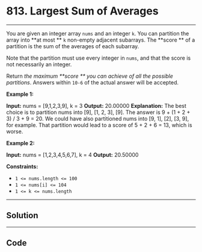 # 813. Largest Sum of Averages

---

You are given an integer array `nums` and an integer `k`. You can partition the array into **at most ** `k` non-empty adjacent subarrays. The **score ** of a partition is the sum of the averages of each subarray.

Note that the partition must use every integer in `nums`, and that the score is not necessarily an integer.

Return _the maximum **score ** you can achieve of all the possible partitions_. Answers within `10-6` of the actual answer will be accepted.

 

**Example 1:**


**Input:** nums = [9,1,2,3,9], k = 3
**Output:** 20.00000
**Explanation:** 
The best choice is to partition nums into [9], [1, 2, 3], [9]. The answer is 9 + (1 + 2 + 3) / 3 + 9 = 20.
We could have also partitioned nums into [9, 1], [2], [3, 9], for example.
That partition would lead to a score of 5 + 2 + 6 = 13, which is worse.


**Example 2:**


**Input:** nums = [1,2,3,4,5,6,7], k = 4
**Output:** 20.50000


 

**Constraints:**

  * `1 <= nums.length <= 100`
  * `1 <= nums[i] <= 104`
  * `1 <= k <= nums.length`

---

## Solution



---

## Code
```python


```